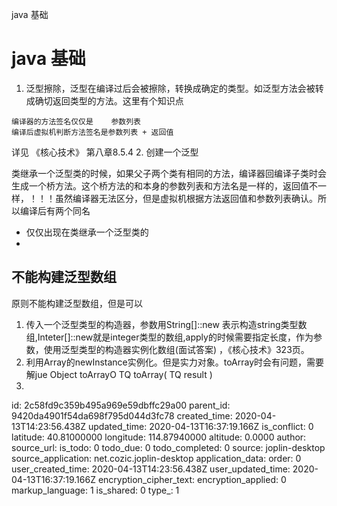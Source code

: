 java 基础

# java 基础
1. 泛型擦除，泛型在编译过后会被擦除，转换成确定的类型。如泛型方法会被转成确切返回类型的方法。这里有个知识点
```
编译器的方法签名仅仅是    参数列表
编译后虚拟机判断方法签名是参数列表 + 返回值
```
详见 《核心技术》 第八章8.5.4
2. 创建一个泛型 

类继承一个泛型类的时候，如果父子两个类有相同的方法，编译器回编译子类时会生成一个桥方法。这个桥方法的和本身的参数列表和方法名是一样的，返回值不一样，！！！虽然编译器无法区分，但是虚拟机根据方法返回值和参数列表确认。所以编译后有两个同名

* 仅仅出现在类继承一个泛型类的
* 
## 不能构建泛型数组

原则不能构建泛型数组，但是可以
1. 传入一个泛型类型的构造器，参数用String[]::new 表示构造string类型数组,Inteter[]::new就是integer类型的数组,apply的时候需要指定长度，作为参数，使用泛型类型的构造器实例化数组(面试答案) ，《核心技术》323页。
2. 利用Array的newInstance实例化。但是实力对象。toArray时会有问题，需要解jue 
Object toArrayO 
TQ toArray( TQ result )
3. 

id: 2c58fd9c359b495a969e59dbffc29a00
parent_id: 9420da4901f54da698f795d044d3fc78
created_time: 2020-04-13T14:23:56.438Z
updated_time: 2020-04-13T16:37:19.166Z
is_conflict: 0
latitude: 40.81000000
longitude: 114.87940000
altitude: 0.0000
author: 
source_url: 
is_todo: 0
todo_due: 0
todo_completed: 0
source: joplin-desktop
source_application: net.cozic.joplin-desktop
application_data: 
order: 0
user_created_time: 2020-04-13T14:23:56.438Z
user_updated_time: 2020-04-13T16:37:19.166Z
encryption_cipher_text: 
encryption_applied: 0
markup_language: 1
is_shared: 0
type_: 1